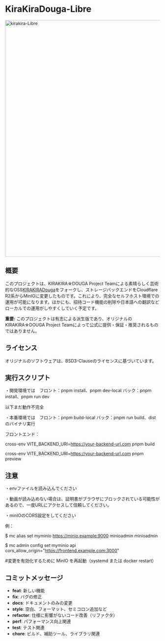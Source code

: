 # KiraKiraDouga-Libre

<img width="1344" height="768" alt="kirakira-Libre" src="https://github.com/user-attachments/assets/c6f0e7f6-e695-490c-a5e8-4f3c1b33be5b" />


## 概要

このプロジェクトは、KIRAKIRA☆DOUGA Project Teamによる素晴らしく芸術的なOSS[KIRAKIRADouga](https://github.com/KIRAKIRA-DOUGA)をフォークし、ストレージバックエンドをCloudflare R2系からMinIOに変更したものです。これにより、完全なセルフホスト環境での運用が可能になります。ほかにも、招待コード機能の削除や日本語への翻訳などローカルでの運用がしやすくしていく予定です。

**重要:** このプロジェクトは有志による派生版であり、オリジナルのKIRAKIRA☆DOUGA Project Teamによって公式に提供・保証・推奨されるものではありません。

## ライセンス
オリジナルのソフトウェアは、BSD3-Clauseのライセンスに基づいています。

## 実行スクリプト
・開発環境では　フロント：pnpm install、pnpm dev-local  バック：pnpm install、pnpm run dev

以下まだ動作不完全

・本番環境では　フロント：pnpm build-local  バック：pnpm run build、distのバイナリ実行

フロントエンド：

cross-env VITE_BACKEND_URI=https://your-backend-url.com pnpm build  

cross-env VITE_BACKEND_URI=https://your-backend-url.com pnpm preview

## 注意
・envファイルを読み込んでください

・動画が読み込めない場合は、証明書がブラウザにブロックされている可能性があるので、一度URLにアクセスして信頼してください。

・minIOのCORS設定をしてください

例：

$ mc alias set myminio https://minio.example:9000 minioadmin minioadmin

$ mc admin config set myminio api cors_allow_origin="https://frontend.example.com:3000"

#変更を有効化するために MinIO を再起動（systemd または docker restart）

## コミットメッセージ
- **feat**: 新しい機能
- **fix**: バグの修正
- **docs**: ドキュメントのみの変更
- **style**: 空白、フォーマット、セミコロン追加など
- **refactor**: 仕様に影響がないコード改善（リファクタ）
- **perf**: パフォーマンス向上関連
- **test**: テスト関連
- **chore**: ビルド、補助ツール、ライブラリ関連
